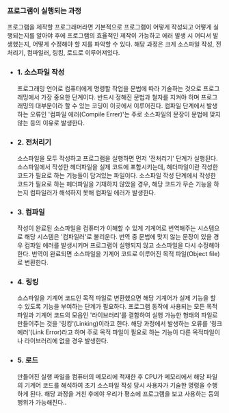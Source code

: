 

### 프로그램이 실행되는 과정


프로그램을 제작할 프로그래머라면 기본적으로 프로그램이 어떻게 작성되고 어떻게 실행되는지를 알아야 후에 프로그램의 효율적인 제작이 가능하고 에러 발생 시 어디서 발생했는지, 어떻게 수정해야 할 지를 파악할 수 있다. 해당 과정은 크게 소스파일 작성, 전처리기, 컴파일러, 링킹, 로드로 이루어져있다.



+ ### 1. 소스파일 작성

   프로그래밍 언어로 컴퓨터에게 명령할 작업을 문법에 따라 기술하는 것으로 프로그래밍에서 가장 중요한 단계이다. 반드시 정해진 문법과 철자를 지켜야 하며 프로그래밍의 대부분이라 할 수 있는 코딩이 이곳에서 이루어진다. 컴파일 단계에서 발생하는 오류인 '컴파일 에러(Compile Errer)'는 주로 소스파일의 문장이 문법에 맞지 않는 등의 이유로 발생한다.



+ ### 2. 전처리기

   소스파일을 모두 작성하고 프로그램을 실행하면 먼저 '전처리기' 단계가 실행된다. 소스파일에서 작성한 헤더파일을 실제 코드에 포함시키는데, 헤더파일이란 작성한 코드가 필요로 하는 기능들이 담겨있는 파일이다. 소스파일 작성 단계에서 작성한 코드가 필요로 하는 헤더파일을 기재하지 않았을 경우, 해당 코드가 무슨 기능을 하는지 컴파일러가 해석하지 못해 컴파일 에러가 발생한다.



+ ### 3. 컴파일

   작성이 완료된 소스파일을 컴퓨터가 이해할 수 있게 기계어로 번역해주는 시스템으로 해당 시스템은 '컴파일러'로 불리운다. 번역 중 문법에 맞지 않는 문장이 있을 경우 컴파일 에러를 발생시키며 프로그램이 실행되지 않고 소스파일을 다시 수정해야 한다. 번역이 완료되면 소스파일을 기계어 코드로 이루어진 목적 파일(Object file)로 변환한다. 


+ ### 4. 링킹

   소스파일을 기계어 코드인 목적 파일로 변환했으면 해당 기계어가 실제 기능을 할 수 있도록 기능을 부여하는 단계가 필요하다. 프로그램 동작에 사용되는 모든 목적 파일과 기계어 코드의 모음인 '라이브러리'를 결합하여 실행 가능한 형태의 파일로 만들어주는 것을 '링킹'(Linking)이라고 한다. 해당 과정에서 발생하는 오류를 '링크 에러'(Link Error)라고 하며 주로 목적 파일이 필요로 하는 기능이 다른 목적파일이나 라이브러리에 없을 경우 발생한다.
   

+ ### 5. 로드

   만들어진 실행 파일을 컴퓨터의 메모리에 적재한 후 CPU가 메모리에서 해당 파일의 기계어 코드를 해석하여 초기 소스파일 작성 당시 사용자가 기술한 명령을 수행하게 된다. 해당 과정을 거친 후에야 우리가 평소에 프로그램을 보고 사용하는 등의 행위가 가능해진다..

























